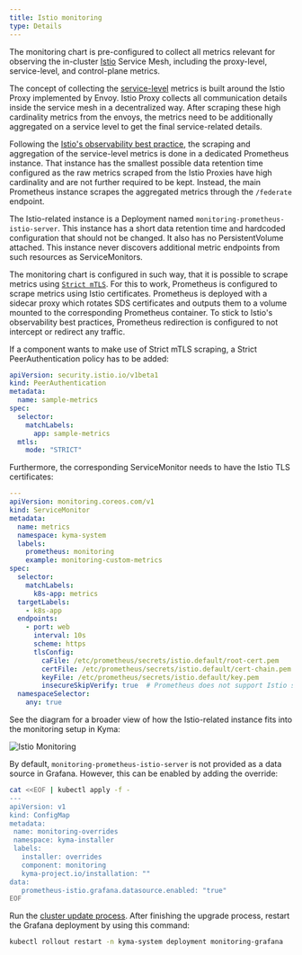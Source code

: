 ```yaml
---
title: Istio monitoring
type: Details
---
```


The monitoring chart is pre-configured to collect all metrics relevant for observing the in-cluster [Istio](https://istio.io/latest/docs/concepts/observability/) Service Mesh, including the proxy-level, service-level, and control-plane metrics.

The concept of collecting the [service-level](https://istio.io/latest/docs/concepts/observability/#service-level-metrics) metrics is built around the Istio Proxy implemented by Envoy. Istio Proxy collects all communication details inside the service mesh in a decentralized way. After scraping these high cardinality metrics from the envoys, the metrics need to be additionally aggregated on a service level to get the final service-related details.

Following the [Istio's observability best practice](https://istio.io/latest/docs/ops/best-practices/observability/), the scraping and aggregation of the service-level metrics is done in a dedicated Prometheus instance. That instance has the smallest possible data retention time configured as the raw metrics scraped from the Istio Proxies have high cardinality and are not further required to be kept. Instead, the main Prometheus instance scrapes the aggregated metrics through the `/federate` endpoint.

The Istio-related instance is a Deployment named `monitoring-prometheus-istio-server`. This instance has a short data retention time and hardcoded configuration that should not be changed. It also has no PersistentVolume attached. This instance never discovers additional metric endpoints from such resources as ServiceMonitors.

The monitoring chart is configured in such way, that it is possible to scrape metrics using [`Strict mTLS`](https://istio.io/latest/docs/tasks/security/authentication/authn-policy/#globally-enabling-istio-mutual-tls-in-strict-mode). For this to work, Prometheus is configured to scrape metrics using Istio certificates. Prometheus is deployed with a sidecar proxy which rotates SDS certificates and outputs them to a volume mounted to the corresponding Prometheus container. To stick to Istio's observability best practices, Prometheus redirection is configured to not intercept or redirect any traffic.

If a component wants to make use of Strict mTLS scraping, a Strict PeerAuthentication policy has to be added:

```yaml
apiVersion: security.istio.io/v1beta1
kind: PeerAuthentication
metadata:
  name: sample-metrics
spec:
  selector:
    matchLabels:
      app: sample-metrics
  mtls:
    mode: "STRICT"
```

Furthermore, the corresponding ServiceMonitor needs to have the Istio TLS certificates:

```yaml
---
apiVersion: monitoring.coreos.com/v1
kind: ServiceMonitor
metadata:
  name: metrics
  namespace: kyma-system
  labels:
    prometheus: monitoring
    example: monitoring-custom-metrics
spec:
  selector:
    matchLabels:
      k8s-app: metrics
  targetLabels:
    - k8s-app
  endpoints:
    - port: web
      interval: 10s
      scheme: https
      tlsConfig: 
        caFile: /etc/prometheus/secrets/istio.default/root-cert.pem
        certFile: /etc/prometheus/secrets/istio.default/cert-chain.pem
        keyFile: /etc/prometheus/secrets/istio.default/key.pem
        insecureSkipVerify: true  # Prometheus does not support Istio security naming, thus skip verifying target pod ceritifcate
  namespaceSelector:
    any: true
```

See the diagram for a broader view of how the Istio-related instance fits into the monitoring setup in Kyma:

![Istio Monitoring](./assets/monitoring-istio.svg)

By default, `monitoring-prometheus-istio-server` is not provided as a data source in Grafana. However, this can be enabled by adding the override: 

 ```bash
cat <<EOF | kubectl apply -f -
---
apiVersion: v1
kind: ConfigMap
metadata:
  name: monitoring-overrides
  namespace: kyma-installer
  labels:
    installer: overrides
    component: monitoring
    kyma-project.io/installation: ""
data:
    prometheus-istio.grafana.datasource.enabled: "true"
EOF
```

Run the [cluster update process](/root/kyma/#installation-update-kyma). After finishing the upgrade process, restart the Grafana deployment by using this command:

```bash
kubectl rollout restart -n kyma-system deployment monitoring-grafana
```
